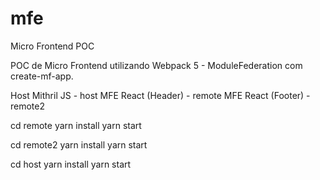 # mfe
Micro Frontend POC

POC de Micro Frontend utilizando Webpack 5 - ModuleFederation com create-mf-app.

Host Mithril JS - host
MFE React (Header) - remote
MFE React (Footer) - remote2

cd remote 
yarn install
yarn start

cd remote2
yarn install
yarn start

cd host 
yarn install
yarn start
